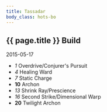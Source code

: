```yaml
---
title: Tassadar
body_class: hots-bo
---
```


## {{ page.title }} Build
2015-05-17

-   _1_  Overdrive/Conjurer\'s Pursuit
-   _4_  Healing Ward
-   _7_  Static Charge
- __10__ Archon
-  _13_  Shrink Ray/Prescience
-  _16_  Second Strike/Dimensional Warp
- __20__ Twilight Archon
